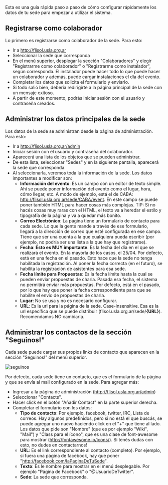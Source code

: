 Esta es una guía rápida paso a paso de cómo configurar rápidamente los datos de tu sede para empezar a utilizar el sistema.

## Registrarse como colaborador
Lo primero es registrarse como colaborador de la sede. Para esto:

* Ir a http://flisol.usla.org.ar
* Seleccionar la sede que corresponda
* En el menú superior, desplegar la sección "Colaboradores" y elegir "Registrarme como colaborador" o "Registrarme como instalador", según corresponda. El instalador puede hacer todo lo que puede hacer un colaborador y además, puede cargar instalaciones el día del evento.
* Completar los datos que solicita el formulario y enviarlo.
* Si todo salió bien, debería redirigirte a la página principal de la sede con un mensaje exitoso.
* A partir de este momento, podrás iniciar sesión con el usuario y contraseña creados.

## Administrar los datos principales de la sede
Los datos de la sede se administran desde la página de administración. Para esto:

* Ir a http://flisol.usla.org.ar/admin
* Iniciar sesión con el usuario y contraseña del colaborador.
* Aparecerá una lista de los objetos que se pueden administrar.
* De esta lista, seleccionar "Sedes" y en la siguiente pantalla, aparecerá la sede que corresponda.
* Al seleccionarla, veremos toda la información de la sede. Los datos importantes a modificar son:
  * **Información del evento**: Es un campo con un editor de texto simple. Ahí se puede poner información del evento como el lugar, hora, cómo llegar, etc. A modo de ejemplo, está el de CABA: http://flisol.usla.org.ar/sede/CABA/event. En este campo se puede poner también HTML para hacer cosas más complejas. TIP: Si no hacés cosas muy raras con el HTML, el texto va a heredar el estilo y tipografía de la página y va a quedar más bonito.
  * **Correo Electrónico**: La página tiene un formulario de contacto para cada sede. Lo que la gente mande a través de ese formulario, llegará a la dirección de correo que esté configurada en ese campo. Tiene que ser una cuenta a la que cualquiera pueda escribir (por ejemplo, no podría ser una lista a la que hay que registrarse).
  * **Fecha**: **Esto es MUY importante**. Es la fecha del día en el que se realizará el evento. En la mayoría de los casos, el 25/04. Por defecto, está en una fecha en el pasado. Esto hace que la sede no tenga habilitada la registración. Al poner la fecha correcta (en el futuro), se habilita la registración de asistentes para esa sede.
  * **Fecha límite para Propuestas**: Es la fecha límite hasta la cual se pueden enviar propuestas de charla. Pasada esa fecha, el sistema no permitirá enviar más propuestas. Por defecto, está en el pasado, por lo que hay que poner la fecha correspondiente para que se habilite el envío de propuestas de charla.
  * **Lugar**: No se usa y no es necesario configurar.
  * **URL**: Es la url para la página de la sede. Case-insensitive. Esa es la url específica que se puede distribuir (flisol.usla.org.ar/sede/**{URL}**). Recomendamos NO cambiarla.

## Administrar los contactos de la sección "Seguinos!"
Cada sede puede cargar sus propios links de contacto que aparecen en la sección "Seguinos!" del menú superior.

![seguinos](http://i58.tinypic.com/25kpro3.png)

Por defecto, cada sede tiene un contacto, que es el formulario de la página y que se envía al mail configurado en la sede. Para agregar más:

* Ingresar a la página de administración (http://flisol.usla.org.ar/admin)
* Seleccionar "Contacts".
* Hacer click en el botón "Añadir Contact" en la parte superior derecha.
* Completar el formulario con los datos:
  * **Tipo de contacto**: Por ejemplo, facebook, twitter, IRC, Lista de correos. Hay algunos predefinidos, pero si no está el que buscás, se puede agregar uno nuevo haciendo click en el "+" que tiene al lado. Los datos que pide son "Nombre" (que es por ejemplo "Wiki", "Mail") y "Class para el ícono", que es una clase de font-awesome para mostrar (http://fontawesome.io/icons/). Si tenés dudas con esto, no dudes en contactarnos!
  * **URL**: Es el link correspondiente al contacto (completo). Por ejemplo, si fuera una página de facebook, hay que poner "http://facebook.com/laPaginaDeTuSede".
  * **Texto**: Es le nombre para mostrar en el menú desplegable. Por ejemplo "Página de Facebook" o "@UsuarioDeTwitter".
  * **Sede**: La sede que corresponda.
